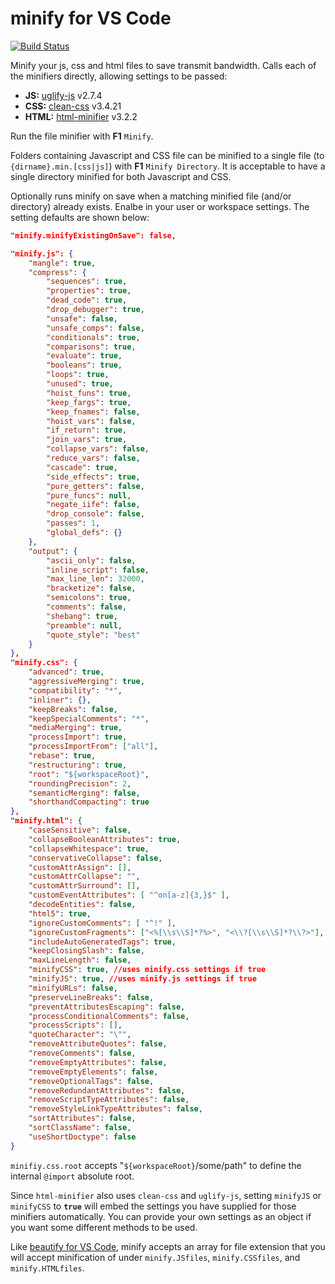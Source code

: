 # minify for VS Code

[![Build Status](https://api.travis-ci.org/HookyQR/VSCodeMinify.svg?branch=master)](https://travis-ci.org/HookyQR/VSCodeMinify)

Minify your js, css and html files to save transmit bandwidth. Calls each of the minifiers directly, allowing settings to be passed:
* **JS:** [uglify-js](http://lisperator.net/uglifyjs) v2.7.4
* **CSS:** [clean-css](https://github.com/jakubpawlowicz/clean-css) v3.4.21
* **HTML:** [html-minifier](http://kangax.github.io/html-minifier/) v3.2.2

Run the file minifier with **F1** `Minify`.

Folders containing Javascript and CSS file can be minified to a single file (to `{dirname}.min.[css|js]`) with **F1** `Minify Directory`. It is acceptable to have a single directory minified for both Javascript and CSS.

Optionally runs minify on save when a matching minified file (and/or directory) already exists. Enalbe in your user or workspace settings. The setting defaults are shown below:

```json
"minify.minifyExistingOnSave": false,

"minify.js": {
	"mangle": true,
	"compress": {
		"sequences": true,
		"properties": true,
		"dead_code": true,
		"drop_debugger": true,
		"unsafe": false,
		"unsafe_comps": false,
		"conditionals": true,
		"comparisons": true,
		"evaluate": true,
		"booleans": true,
		"loops": true,
		"unused": true,
		"hoist_funs": true,
		"keep_fargs": true,
		"keep_fnames": false,
		"hoist_vars": false,
		"if_return": true,
		"join_vars": true,
		"collapse_vars": false,
		"reduce_vars": false,
		"cascade": true,
		"side_effects": true,
		"pure_getters": false,
		"pure_funcs": null,
		"negate_iife": false,
		"drop_console": false,
		"passes": 1,
		"global_defs": {}
	},
	"output": {
		"ascii_only": false,
		"inline_script": false,
		"max_line_len": 32000,
		"bracketize": false,
		"semicolons": true,
		"comments": false,
		"shebang": true,
		"preamble": null,
		"quote_style": "best"
	}
},
"minify.css": {
	"advanced": true,
	"aggressiveMerging": true,
	"compatibility": "*",
	"inliner": {},
	"keepBreaks": false,
	"keepSpecialComments": "*",
	"mediaMerging": true,
	"processImport": true,
	"processImportFrom": ["all"],
	"rebase": true,
	"restructuring": true,
	"root": "${workspaceRoot}",
	"roundingPrecision": 2,
	"semanticMerging": false,
	"shorthandCompacting": true
},
"minify.html": {
	"caseSensitive": false,
	"collapseBooleanAttributes": true,
	"collapseWhitespace": true,
	"conservativeCollapse": false,
	"customAttrAssign": [],
	"customAttrCollapse": "",
	"customAttrSurround": [],
	"customEventAttributes": [ "^on[a-z]{3,}$" ],
	"decodeEntities": false,
	"html5": true,
	"ignoreCustomComments": [ "^!" ],
	"ignoreCustomFragments": ["<%[\\s\\S]*?%>", "<\\?[\\s\\S]*?\\?>"],
	"includeAutoGeneratedTags": true,
	"keepClosingSlash": false,
	"maxLineLength": false,
	"minifyCSS": true, //uses minify.css settings if true
	"minifyJS": true, //uses minify.js settings if true
	"minifyURLs": false,
	"preserveLineBreaks": false,
	"preventAttributesEscaping": false,
	"processConditionalComments": false,
	"processScripts": [],
	"quoteCharacter": "\"",
	"removeAttributeQuotes": false,
	"removeComments": false,
	"removeEmptyAttributes": false,
	"removeEmptyElements": false,
	"removeOptionalTags": false,
	"removeRedundantAttributes": false,
	"removeScriptTypeAttributes": false,
	"removeStyleLinkTypeAttributes": false,
	"sortAttributes": false,
	"sortClassName": false,
	"useShortDoctype": false
}
```

`minifiy.css.root` accepts "`${workspaceRoot}`/some/path" to define the internal `@import` absolute root.

Since `html-minifier` also uses `clean-css` and `uglify-js`, setting `minifyJS` or `minifyCSS` to **`true`** will embed the settings you have supplied for those minifiers automatically. You can provide your own settings as an object if you want some different methods to be used.

Like [beautify for VS Code](https://marketplace.visualstudio.com/items/HookyQR.beautify), minify accepts an array for file extension that you will accept minification of under `minify.JSfiles`, `minify.CSSfiles`, and `minify.HTMLfiles`.
